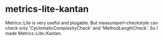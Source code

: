 metrics-lite-kantan
================

Metrics::Lite is very useful and plugable.
But measureperl-checkstyle can check only 'CyclomaticComplexityCheck' and 'MethodLengthCheck'.
So I made Metrics::Lite::Kantan.
